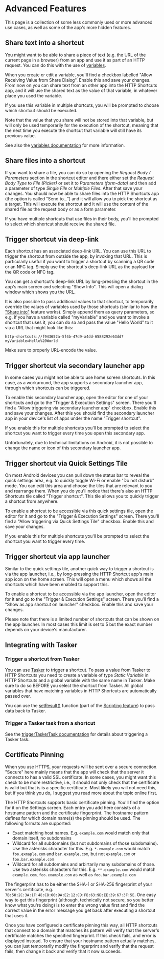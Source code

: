 # Advanced Features

This page is a collection of some less commonly used or more advanced use cases, as well as some of the app's more hidden features.

<a name="share-text"></a>
## Share text into a shortcut

You might want to be able to share a piece of text (e.g. the URL of the current page in a browser) from an app and use it as part of an HTTP request. You can do this with the use of [variables](#variables.md).

When you create or edit a variable, you'll find a checkbox labelled "Allow Receiving Value from Share Dialog". Enable this and save your changes. From now on you can share text from an other app into the HTTP Shortcuts app, and it will use the shared text as the value of that variable, in whatever place you used the variable.

If you use this variable in multiple shortcuts, you will be prompted to choose which shortcut should be executed.

Note that the value that you share will not be stored into that variable, but will only be used temporarily for the execution of the shortcut, meaning that the next time you execute the shortcut that variable will still have its previous value.

See also the [variables documentation](#variables.md#sharing) for more information.

<a name="share-files"></a>
## Share files into a shortcut

If you want to share a file, you can do so by opening the *Request Body / Parameters* section in the shortcut editor and there either set the *Request Body Type* to *File (Picker)* or set it to *Parameters (form-data)* and then add a parameter of type *Single File* or *Multiple Files*. After that save your changes. You should now be able to share files into the HTTP Shortcuts app (the option is called "Send to...") and it will allow you to pick the shortcut as a target. This will execute the shortcut and it will use the content of the shared file as the request body or as a form parameter.

If you have multiple shortcuts that use files in their body, you'll be prompted to select which shortcut should receive the shared file.

<a name="deep-link"></a>
## Trigger shortcut via deep-link

Each shortcut has an associated deep-link URL. You can use this URL to trigger the shortcut from outside the app, by invoking that URL. This is particularly useful if you want to trigger a shortcut by scanning a QR code or an NFC tag. Simply use the shortcut's deep-link URL as the payload for the QR code or NFC tag.

You can get a shortcut's deep-link URL by long-pressing the shortcut in the app's main screen and selecting "Show Info". This will open a dialog window which shows you the URL.

It is also possible to pass additional values to that shortcut, to temporarily override the values of variables used by those shortcuts (similar to how the ["Share into"](#share-text) feature works). Simply append them as query parameters, so e.g. if you have a variable called "myVariable" and you want to invoke a shortcut that uses it, you can do so and pass the value "Hello World" to it via a URL that might look like this:

```
http-shortcuts://f943652a-5f4b-47d9-a4dd-6588292e63dd?myVariable=Hello%20World
```

Make sure to properly URL-encode the value.

<a name="secondary-launcher"></a>
## Trigger shortcut via secondary launcher app

In some cases you might not be able to use home screen shortcuts. In this case, as a workaround, the app supports a secondary launcher app, through which shortcuts can be triggered.

To enable this secondary launcher app, open the editor for one of your shortcuts and go to the "Trigger & Execution Settings" screen. There you'll find a "Allow triggering via secondary launcher app" checkbox. Enable this and save your changes. After this you should find the secondary launcher app in your device's list of apps under the name "Trigger shortcut".

If you enable this for multiple shortcuts you'll be prompted to select the shortcut you want to trigger every time you open this secondary app.

Unfortunately, due to technical limitations on Android, it is not possible to change the name or icon of this secondary launcher app.

<a name="quick-settings-tile"></a>
## Trigger shortcut via Quick Settings Tile

On most Android devices you can pull down the status bar to reveal the quick settings area, e.g. to quickly toggle Wi-Fi or enable "Do not disturb" mode. You can edit this area and choose the tiles that are relevant to you and rearrange them. When you do you'll notice that there's also an HTTP Shortcuts tile called "Trigger shortcut". This tile allows you to quickly trigger a shortcut from anywhere.

To enable a shortcut to be accessible via this quick settings tile, open the editor for it and go to the "Trigger & Execution Settings" screen. There you'll find a "Allow triggering via Quick Settings Tile" checkbox. Enable this and save your changes.

If you enable this for multiple shortcuts you'll be prompted to select the shortcut you want to trigger every time.

<a name="app-launcher"></a>
## Trigger shortcut via app launcher

Similar to the quick settings tile, another quick way to trigger a shortcut is via the app launcher, i.e., by long-pressing the HTTP Shortcut app's main app icon on the home screen. This will open a menu which shows all the shortcuts which have been enabled to support this.

To enable a shortcut to be accessible via the app launcher, open the editor for it and go to the "Trigger & Execution Settings" screen. There you'll find a "Show as app shortcut on launcher" checkbox. Enable this and save your changes.

Please note that there is a limited number of shortcuts that can be shown on the app launcher. In most cases this limit is set to 5 but the exact number depends on your device's manufacturer.

<a name="integrate-with-tasker"></a>
## Integrating with Tasker

### Trigger a shortcut from Tasker
You can use [Tasker](https://play.google.com/store/apps/details?id=net.dinglisch.android.taskerm) to trigger a shortcut. To pass a value from Tasker to HTTP Shortcuts you need to create a variable of type *Static Variable* in HTTP Shortcuts and a global variable with the same name in Tasker. Make sure to do so BEFORE you select the shortcut from Tasker. All global variables that have matching variables in HTTP Shortcuts are automatically passed over.

You can use the [setResult()](scripting.md#set-result) function (part of the [Scripting feature](scripting.md)) to pass data back to Tasker.

### Trigger a Tasker task from a shortcut

See the [triggerTaskerTask documentation](scripting.md#trigger-tasker-task) for details about triggering a Tasker task.

<a name="certificate-pinning"></a>
## Certificate Pinning

When you use HTTPS, your requests will be sent over a secure connection. "Secure" here mainly means that the app will check that the server it connects to has a valid SSL certificate. In some cases, you might want this check to be more restrictive, i.e., it should not only check that the certificate is valid but that is is a specific certificate. Most likely you will not need this, but if you think you do, I suggest you read more about the topic online first.

The HTTP Shortcuts supports basic certificate pinning. You'll find the option for it on the Settings screen. Each entry you add here consists of a hostname pattern and the certificate fingerprint. The hostname pattern defines for which domain name(s) the pinning should be used. The following formats are supported:

- Exact matching host names. E.g. `example.com` would match only that domain itself, no subdomains
- Wildcard for all subdomains (but not subdomains of those subdomains). Use the asterisks character for this. E.g. `*.example.com` would match `foo.exmaple.com` and `bar.example.com`, but not `example.com` or `foo.bar.example.com`
- Wildcard for all subdomains and arbirtarily many subdomains of those. Use two asterisks characters for this. E.g. `**.example.com` would match `example.com`, `foo.example.com` as well as `foo.bar.example.com`

The fingerprint has to be either the SHA-1 or SHA-256 fingerprint of your server's certificate, e.g. `7B:50:2C:3A:1F:48:C8:60:9A:E2:12:CD:FB:63:9D:EE:39:67:3F:5E`. One easy way to get this fingerprint (although, technically not secure, so you better know what you're doing) is to enter the wrong value first and find the correct value in the error message you get back after executing a shortcut that uses it.

Once you have configured a certificate pinning this way, all HTTP shortcuts that connect to a domain that matches its pattern will verify that the server's certificate matches the specified fingerprint. If this check fails, and error is displayed instead. To ensure that your hostname pattern actually matches, you can just temporarily modify the fingerprint and verify that the request fails, then change it back and verify that it now succeeds.

